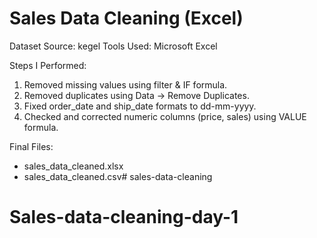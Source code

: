 # Sales Data Cleaning (Excel)

Dataset Source: kegel 
Tools Used:
Microsoft Excel

Steps I Performed:
1. Removed missing values using filter & IF formula.
2. Removed duplicates using Data → Remove Duplicates.
3. Fixed order_date and ship_date formats to dd-mm-yyyy.
4. Checked and corrected numeric columns (price, sales) using VALUE formula.

Final Files:
- sales_data_cleaned.xlsx
- sales_data_cleaned.csv# sales-data-cleaning
# Sales-data-cleaning-day-1
